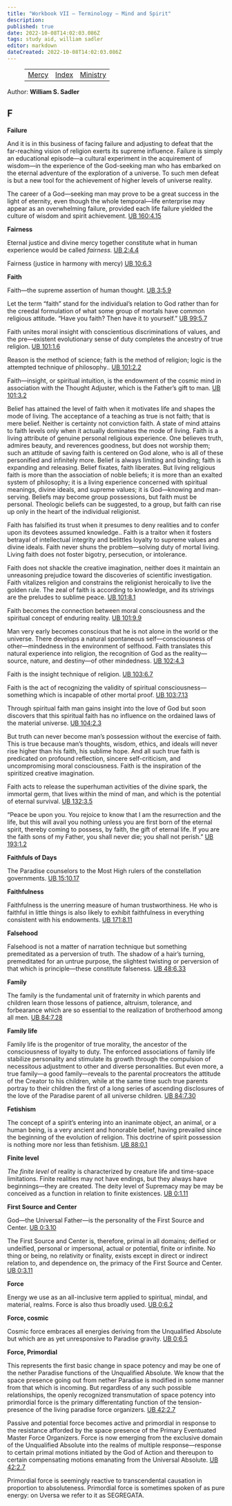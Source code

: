 ```yaml
---
title: "Workbook VII — Terminology — Mind and Spirit"
description: 
published: true
date: 2022-10-08T14:02:03.086Z
tags: study aid, william sadler
editor: markdown
dateCreated: 2022-10-08T14:02:03.086Z
---
```


<figure class="table chapter-navigator">
	<table>
		<tbody>
		<tr>
			<td><a href="/en/William_S_Sadler/Workbook_7_Terminology/Mercy">Mercy</a></td>
			<td><a href="/en/William_S_Sadler/Workbook_7_Terminology/Index">Index</a></td>
			<td><a href="/en/William_S_Sadler/Workbook_7_Terminology/Ministry">Ministry</a></td>
		</tr>
		</tbody>
	</table>
</figure>

Author: **William S. Sadler**

## F

**Failure**  
  

And it is in this business of facing failure and adjusting to defeat that the far-reaching vision of religion exerts its supreme influence. Failure is simply an educational episode—a cultural experiment in the acquirement of wisdom—in the experience of the God-seeking man who has embarked on the eternal adventure of the exploration of a universe. To such men defeat is but a new tool for the achievement of higher levels of universe reality.  
  
The career of a God—seeking man may prove to be a great success in the light of eternity, even though the whole temporal—life enterprise may appear as an overwhelming failure, provided each life failure yielded the culture of wisdom and spirit achievement. [UB 160:4.15](/en/The_Urantia_Book/160#p4_15)  
  

**Fairness**  
  

Eternal justice and divine mercy together constitute what in human experience would be called _fairness._ [UB 2:4.4](/en/The_Urantia_Book/2#p4_4)  
  
Fairness (justice in harmony with mercy) [UB 10:6.3](/en/The_Urantia_Book/10#p6_3)  
  

**Faith**  
  

Faith—the supreme assertion of human thought. [UB 3:5.9](/en/The_Urantia_Book/3#p5_9)  
  
Let the term “faith” stand for the individual’s relation to God rather than for the creedal formulation of what some group of mortals have common religious attitude. “Have you faith? Then have it to yourself.” [UB 99:5.7](/en/The_Urantia_Book/99#p5_7)  
  
Faith unites moral insight with conscientious discriminations of values, and the pre—existent evolutionary sense of duty completes the ancestry of true religion. [UB 101:1.6](/en/The_Urantia_Book/101#p1_6)  
  
Reason is the method of science; faith is the method of religion; logic is the attempted technique of philosophy.. [UB 101:2.2](/en/The_Urantia_Book/101#p2_2)  
  
Faith—insight, or spiritual intuition, is the endowment of the cosmic mind in association with the Thought Adjuster, which is the Father’s gift to man. [UB 101:3.2](/en/The_Urantia_Book/101#p3_2)  
  
Belief has attained the level of faith when it motivates life and shapes the mode of living. The acceptance of a teaching as true is not faith; that is mere belief. Neither is certainty not conviction faith. A state of mind attains to faith levels only when it actually dominates the mode of living. Faith is a living attribute of genuine personal religious experience. One believes truth, admires beauty, and reverences goodness, but does not worship them; such an attitude of saving faith is centered on God alone, who is all of these personified and infinitely more. Belief is always limiting and binding; faith is expanding and releasing. Belief fixates, faith liberates. But living religious faith is more than the association of noble beliefs; it is more than an exalted system of philosophy; it is a living experience concerned with spiritual meanings, divine ideals, and supreme values; it is God—knowing and man-serving. Beliefs may become group possessions, but faith must be personal. Theologic beliefs can be suggested, to a group, but faith can rise up only in the heart of the individual religionist.  
  
Faith has falsified its trust when it presumes to deny realities and to confer upon its devotees assumed knowledge.. Faith is a traitor when it fosters betrayal of intellectual integrity and belittles loyalty to supreme values and divine ideals. Faith never shuns the problem—solving duty of mortal living. Living faith does not foster bigotry, persecution, or intolerance.  
  
Faith does not shackle the creative imagination, neither does it maintain an unreasoning prejudice toward the discoveries of scientific investigation. Faith vitalizes religion and constrains the religionist heroically to live the golden rule. The zeal of faith is according to knowledge, and its strivings are the preludes to sublime peace. [UB 101:8.1](/en/The_Urantia_Book/101#p8_1)  
  
Faith becomes the connection between moral consciousness and the spiritual concept of enduring reality. [UB 101:9.9](/en/The_Urantia_Book/101#p9_9)  
  
Man very early becomes conscious that he is not alone in the world or the universe. There develops a natural spontaneous self—consciousness of other—mindedness in the environment of selfhood. Faith translates this natural experience into religion, the recognition of God as the reality—source, nature, and destiny—of other mindedness. [UB 102:4.3](/en/The_Urantia_Book/102#p4_3)  
  
Faith is the insight technique of religion. [UB 103:6.7](/en/The_Urantia_Book/103#p6_7)  
  
Faith is the act of recognizing the validity of spiritual consciousness—something which is incapable of other mortal proof. [UB 103:7.13](/en/The_Urantia_Book/103#p7_13)  
  
Through spiritual faith man gains insight into the love of God but soon discovers that this spiritual faith has no influence on the ordained laws of the material universe. [UB 104:2.3](/en/The_Urantia_Book/104#p2_3)  
  
But truth can never become man’s possession without the exercise of faith. This is true because man’s thoughts, wisdom, ethics, and ideals will never rise higher than his faith, his sublime hope. And all such true faith is predicated on profound reflection, sincere self-criticism, and uncompromising moral consciousness. Faith is the inspiration of the spiritized creative imagination.  
  
Faith acts to release the superhuman activities of the divine spark, the immortal germ, that lives within the mind of man, and which is the potential of eternal survival. [UB 132:3.5](/en/The_Urantia_Book/132#p3_5)  
  
“Peace be upon you. You rejoice to know that I am the resurrection and the life, but this will avail you nothing unless you are first born of the eternal spirit, thereby coming to possess, by faith, the gift of eternal life. If you are the faith sons of my Father, you shall never die; you shall not perish.” [UB 193:1.2](/en/The_Urantia_Book/193#p1_2)  
  

**Faithfuls of Days**  
  

The Paradise counselors to the Most High rulers of the constellation governments. [UB 15:10.17](/en/The_Urantia_Book/15#p10_17)  
  

**Faithfulness**  
  

Faithfulness is the unerring measure of human trustworthiness. He who is faithful in little things is also likely to exhibit faithfulness in everything consistent with his endowments. [UB 171:8.11](/en/The_Urantia_Book/171#p8_11)  
  

**Falsehood**  
  

Falsehood is not a matter of narration technique but something premeditated as a perversion of truth. The shadow of a hair’s turning, premeditated for an untrue purpose, the slightest twisting or perversion of that which is principle—these constitute falseness. [UB 48:6.33](/en/The_Urantia_Book/48#p6_33)  
  

**Family**  
  

The family is the fundamental unit of fraternity in which parents and children learn those lessons of patience, altruism, tolerance, and forbearance which are so essential to the realization of brotherhood among all men. [UB 84:7.28](/en/The_Urantia_Book/84#p7_28)  
  

**Family life**  
  

Family life is the progenitor of true morality, the ancestor of the consciousness of loyalty to duty. The enforced associations of family life stabilize personality and stimulate its growth through the compulsion of necessitous adjustment to other and diverse personalities. But even more, a true family—a good family—reveals to the parental procreators the attitude of the Creator to his children, while at the same time such true parents portray to their children the first of a long series of ascending disclosures of the love of the Paradise parent of all universe children. [UB 84:7.30](/en/The_Urantia_Book/84#p7_30)  
  

**Fetishism**  
  

The concept of a spirit’s entering into an inanimate object, an animal, or a human being, is a very ancient and honorable belief, having prevailed since the beginning of the evolution of religion. This doctrine of spirit possession is nothing more nor less than fetishism. [UB 88:0.1](/en/The_Urantia_Book/88#p0_1)  
  

**Finite level**  
  

_The finite level_ of reality is characterized by creature life and time-space limitations. Finite realities may not have endings, but they always have beginnings—they are created. The deity level of Supremacy may be may be conceived as a function in relation to finite existences. [UB 0:1.11](/en/The_Urantia_Book/0#p1_11)  
  

**First Source and Center**  
  

God—the Universal Father—is the personality of the First Source and Center. [UB 0:3.10](/en/The_Urantia_Book/0#p3_10)  
  
The First Source and Center is, therefore, primal in all domains; deified or undeified, personal or impersonal, actual or potential, finite or infinite. No thing or being, no relativity or finality, exists except in direct or indirect relation to, and dependence on, the primacy of the First Source and Center. [UB 0:3.11](/en/The_Urantia_Book/0#p3_11)  
  

**Force**  
  

Energy we use as an all-inclusive term applied to spiritual, mindal, and material, realms. Force is also thus broadly used. [UB 0:6.2](/en/The_Urantia_Book/0#p6_2)  
  

**Force, cosmic**  
  

Cosmic force embraces all energies deriving from the Unqualified Absolute but which are as yet unresponsive to Paradise gravity. [UB 0:6.5](/en/The_Urantia_Book/0#p6_5)  
  

**Force, Primordial**  
  

This represents the first basic change in space potency and may be one of the nether Paradise functions of the Unqualified Absolute. We know that the space presence going out from nether Paradise is modified in some manner from that which is incoming. But regardless of any such possible relationships, the openly recognized transmutation of space potency into primordial force is the primary differentating function of the tension-presence of the living paradise force organizers. [UB 42:2.7](/en/The_Urantia_Book/42#p2_7)  
  
Passive and potential force becomes active and primordial in response to the resistance afforded by the space presence of the Primary Eventuated Master Force Organizers. Force is now emerging from the exclusive domain of the Unqualified Absolute into the realms of multiple response—response to certain primal motions initiated by the God of Action and thereupon to certain compensating motions emanating from the Universal Absolute. [UB 42:2.7](/en/The_Urantia_Book/42#p2_7)  
  
Primordial force is seemingly reactive to transcendental causation in proportion to absoluteness. Primordial force is sometimes spoken of as pure energy: on Uversa we refer to it as SEGREGATA.


<br>

